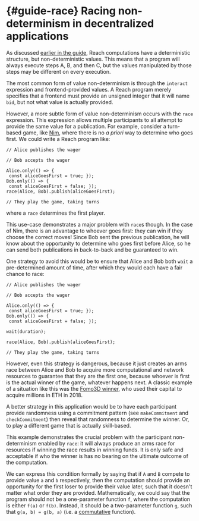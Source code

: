 


# {#guide-race} Racing non-determinism in decentralized applications

As discussed [earlier in the guide](##guide-determ), Reach computations have a deterministic structure, but non-deterministic values.
This means that a program will always execute steps A, B, and then C, but the values manipulated by those steps may be different on every execution.

The most common form of value non-determinism is through the `interact` expression and frontend-provided values.
A Reach program merely specifies that a frontend must provide an unsigned integer that it will name `bid`, but not what value is actually provided.

However, a more subtle form of value non-determinism occurs with the `race` expression.
This expression allows multiple participants to all attempt to provide the same value for a publication.
For example, consider a turn-based game, like [Nim](##workshop-nim), where there is no _a priori_ way to determine who goes first.
We could write a Reach program like:

```reach
// Alice publishes the wager

// Bob accepts the wager

Alice.only(() => {
 const aliceGoesFirst = true; });
Bob.only(() => {
 const aliceGoesFirst = false; });
race(Alice, Bob).publish(aliceGoesFirst);

// They play the game, taking turns
```



where a `race` determines the first player.

This use-case demonstrates a major problem with `race`s though.
In the case of Nim, there is an advantage to whoever goes first: they can win if they choose the correct moves!
Since Bob sent the previous publication, he will know about the opportunity to determine who goes first before Alice, so he can send both publications in back-to-back and be guaranteed to win.

One strategy to avoid this would be to ensure that Alice and Bob both `wait` a pre-determined amount of time, after which they would each have a fair chance to race:

```reach
// Alice publishes the wager

// Bob accepts the wager

Alice.only(() => {
 const aliceGoesFirst = true; });
Bob.only(() => {
 const aliceGoesFirst = false; });

wait(duration);

race(Alice, Bob).publish(aliceGoesFirst);

// They play the game, taking turns
```


However, even this strategy is dangerous, because it just creates an arms race between Alice and Bob to acquire more computational and network resources to guarantee that they are the first one, because whoever is first is the actual winner of the game, whatever happens next.
A classic example of a situation like this was the [Fomo3D winner](https://medium.com/coinmonks/how-the-winner-got-fomo3d-prize-a-detailed-explanation-b30a69b7813f), who used their capital to acquire millions in ETH in 2018.

A better strategy in this application would be to have each participant provide randomness using a commitment pattern (see `makeCommitment` and `checkCommitment`) then reveal that randomness to determine the winner.
Or, to play a different game that is actually skill-based.

This example demonstrates the crucial problem with the participant non-determinism enabled by `race`: it will always produce an arms race for resources if winning the race results in winning funds.
It is only safe and acceptable if who the winner is has no bearing on the ultimate outcome of the computation.

We can express this condition formally by saying that if `A` and `B` compete to provide value `a` and `b` respectively, then the computation should provide an opportunity for the first loser to provide their value later, such that it doesn't matter what order they are provided.
Mathematically, we could say that the program should not be a one-parameter function `f`, where the computation is either `f(a)` or `f(b)`.
Instead, it should be a two-parameter function `g`, such that `g(a, b) = g(b, a)` (i.e. a [commutative](https://en.wikipedia.org/wiki/Commutative_property) function).

